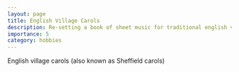 ```yaml
---
layout: page
title: English Village Carols
description: Re-setting a book of sheet music for traditional english village carols
importance: 5
category: hobbies
---
```


English village carols (also known as Sheffield carols) 